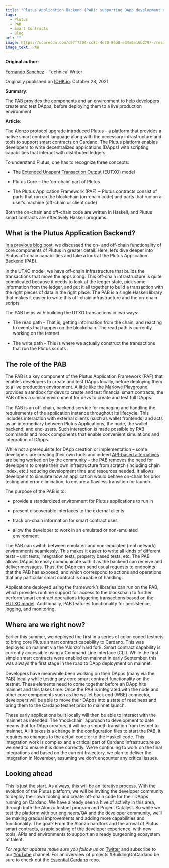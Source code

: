 ```yaml
---
title: "Plutus Application Backend (PAB): supporting DApp development on Cardano"
tags:
  - Plutus
  - PAB
  - Smart Contracts
  - Blog
url: ""
image: https://ucarecdn.com/c97f7204-cc8c-4e70-86b8-e34a6e16b279/-/resize/800/-/format/webp/-/quality/best/-/progressive/yes/
image_text: PAB
---
```


**Original author:**

[Fernando Sanchez](https://iohk.io/en/team/fernando-sanchez) - Technical Writer

Originally published on [IOHK.io](https://iohk.io/en/blog/posts/2021/10/28/plutus-application-backend-pab-supporting-dapp-development-on-cardano/): October 28, 2021

**Summary**:

The PAB provides the components and an environment to help developers create and test DApps, before deploying them to a live production environment

**Article**:

The Alonzo protocol upgrade introduced Plutus – a platform that provides a native smart contract language along with the necessary infrastructure and tools to support smart contracts on Cardano. The Plutus platform enables developers to write decentralized applications (DApps) with scripting capabilities that interact with distributed ledgers.

To understand Plutus, one has to recognize three concepts:

*   The [Extended Unspent Transaction Output](https://docs.cardano.org/plutus/eutxo-explainer) (EUTXO) model
    
*   Plutus Core ‒ the ‘on-chain’ part of Plutus
    
*   The Plutus Application Framework (PAF) ‒ Plutus contracts consist of parts that run on the blockchain (on-chain code) and parts that run on a user’s machine (off-chain or client code)
    

Both the on-chain and off-chain code are written in Haskell, and Plutus smart contracts are effectively Haskell programs.

## **What is the Plutus Application Backend?**

[In a previous blog post](https://iohk.io/en/blog/posts/2021/04/13/plutus-what-you-need-to-know/), we discussed the on- and off-chain functionality of core components of Plutus in greater detail. Here, let’s dive deeper into Plutus off-chain capabilities and take a look at the Plutus Application Backend (PAB).

In the UTXO model, we have off-chain infrastructure that builds the transactions that move the apps along. This off-chain infrastructure is quite complicated because it needs to look at the ledger state, pick some information from the ledger, and put it all together to build a transaction with the right pieces of data in the right place. The PAB is a single Haskell library that makes it easier to write this off-chain infrastructure and the on-chain scripts.

The PAB helps with building the UTXO transactions in two ways:

*   The read path - That is, getting information from the chain, and reacting to events that happen on the blockchain. The read path is currently working on the testnet
    
*   The write path - This is where we actually construct the transactions that run the Plutus scripts
    

## **The role of the PAB**

The PAB is a key component of the Plutus Application Framework (PAF) that enables developers to create and test DApps locally, before deploying them to a live production environment. A little like the [Marlowe Playground](https://alpha.marlowe.iohkdev.io/#/) provides a sandbox for devs to create and test financial smart contracts, the PAB offers a similar environment for devs to create and test full DApps.

The PAB is an off-chain, backend service for managing and handling the requirements of the application instance throughout its lifecycle. This includes interaction with external clients (such as wallet frontends) and acts as an intermediary between Plutus Applications, the node, the wallet backend, and end-users. Such interaction is made possible by PAB commands and mock components that enable convenient simulations and integration of DApps.

While not a prerequisite for DApp creation or implementation – some developers are creating their own tools and indeed [API-based alternatives](https://youtu.be/W2R3zl91U24?t=357) are being worked on by the community – the PAB removes the need for developers to create their own infrastructure from scratch (including chain index, etc.) reducing development time and resources needed. It allows developers to simulate how an application would behave on-chain for prior testing and error elimination, to ensure a flawless transition for launch.

The purpose of the PAB is to:

*   provide a standardized environment for Plutus applications to run in
    
*   present discoverable interfaces to the external clients
    
*   track on-chain information for smart contract uses
    
*   allow the developer to work in an emulated or non-emulated environment
    

The PAB can switch between emulated and non-emulated (real network) environments seamlessly. This makes it easier to write all kinds of different tests – unit tests, integration tests, property based tests, etc. The PAB allows DApps to easily communicate with it as the backend can receive and deliver messages. Thus, the DApp can send usual requests to endpoints that the PAB has exposed, and which correspond to actions and operations that any particular smart contract is capable of handling.

Applications deployed using the framework’s libraries can run on the PAB, which provides runtime support for access to the blockchain to further perform smart contract operations triggering transactions based on the [EUTXO model](https://iohk.io/en/blog/posts/2021/03/11/cardanos-extended-utxo-accounting-model/). Additionally, PAB features functionality for persistence, logging, and monitoring.

## **Where are we right now?**

Earlier this summer, we deployed the first in a series of color-coded testnets to bring core Plutus smart contract capability to Cardano. This was deployed on mainnet via the ‘Alonzo’ hard fork. Smart contract capability is currently accessible using a Command Line Interface (CLI). While the first simple smart contracts were enabled on mainnet in early September, this was always the first stage in the road to DApp deployment on mainnet.

Developers have meanwhile been working on their DApps (many via the PAB) locally while testing any core smart contract functionality on the testnet. These elements need to come together before an DApp hits mainnet and this takes time. Once the PAB is integrated with the node and other core components such as the wallet back end (WBE) connector, developers will be able to move their DApps into a state of readiness and bring them to the Cardano testnet prior to mainnet launch.

These early applications built locally will then be able to interact with the mainnet as intended. The ‘mockchain’ approach to development to date means that for DApp creators, it will be a smooth transition from testnet to mainnet. All it takes is a change in the configuration files to start the PAB, it requires no changes to the actual code or to the Haskell code. This integration work is complex and a critical part of Cardano infrastructure so we need to ensure it is done correctly. We’re continuing to work on the final integrations and based on the current trajectory, we plan to deliver the integration in November, assuming we don’t encounter any critical issues.

## **Looking ahead**

This is just the start. As always, this will be an iterative process. With the evolution of the Plutus platform, we will be inviting the developer community to deploy their own tooling and create off-chain code for their DApps running on Cardano. We have already seen a hive of activity in this area, through both the Alonzo testnet program and Project Catalyst. So while we test the platform with our engineers/QA and the developer community, we’ll be making gradual improvements and adding more capabilities and functionality. The goal? From the Alonzo hardfork and the arrival of Plutus smart contracts, a rapid scaling of the developer experience, with new tools, APIs and environments to support an already burgeoning ecosystem of talent.

_For regular updates make sure you follow us on_ [Twitter](https://twitter.com/InputOutputHK) and subscribe to our [YouTube](https://www.youtube.com/channel/UCBJ0p9aCW-W82TwNM-z3V2w) channel. For an overview of projects #BuildingOnCardano be sure to check out the [Essential Cardano](https://github.com/input-output-hk/essential-cardano) repo.
